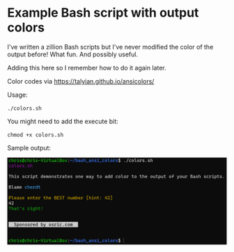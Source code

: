 Example Bash script with output colors
======================================


I've written a zillion Bash scripts but I've never modified the color of the output before! What fun. And possibly useful.

Adding this here so I remember how to do it again later.

Color codes via https://talyian.github.io/ansicolors/


Usage:

    ./colors.sh


You might need to add the execute bit:

    chmod +x colors.sh

Sample output:

![sample output of script showcasing text in different colors](colors_sh_sample_output.png)
